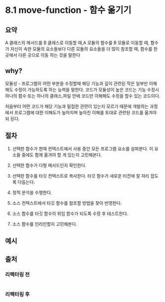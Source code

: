 # 8.1 move-function - 함수 옮기기

## 요약
A 클래스의 메서드를 B 클래스로 이동할 때,A 모듈의 함수를 B 모듈로 이동할 때, 함수가 자신이 속한 모듈의 요소들보다 다른 모듈의 요소들을 더 많이 참조할 때, 함수를 한 곳에서 다른 곳으로 이동 하는 것을 말한다 

## why?
모듈성 - 프로그램의 어떤 부분을 수정할때 해당 기능과 깊이 관련된 작은 일부만 이해해도 수정이 가능하도록 하는 능력을 말한다.
코드가 모듈성이 높은 코드는 기능 수정시 하나의 함수 또는 하나의 클래스,파일 안에 코드만 이해해도 수정을 할수 있는 코드이다.

처음부터 어떤 코드가 해당 기능과 밀접한 관련이 있는지 모르기 때문에
개발하는 과정에서 프로그램에 대한 이해도가 높아지며 높아진 이해를 토대로 관련된 코드를 옮겨야 되
된다.

## 절차

1. 선택한 함수가 현재 컨텍스트에서 사용 중인 모든 프로그램 요소를 살펴본다. 이 요소들 중에도 함께 옮겨야 할 게 있는지 고민해본다.

2. 선택한 함수가 다형 메서드인지 확인한다.

3. 선택한 함수를 타깃 컨텍스트로 복사한다. 타깃 함수가 새로운 터전에 잘 자리 잡도록 다듬는다.

4. 정적 분석을 수행한다.

5. 소스 컨텍스트에서 타깃 함수를 참조할 방법을 찾아 반영한다.

6. 소스 함수를 타깃 함수의 위임 함수가 되도록 수정 후 테스트한다.

7. 소스 함수를 인라인할지 고민해본다.

## 예시

## 출처

### 리팩터링 전

```js

```

### 리팩터링 후

```js

```